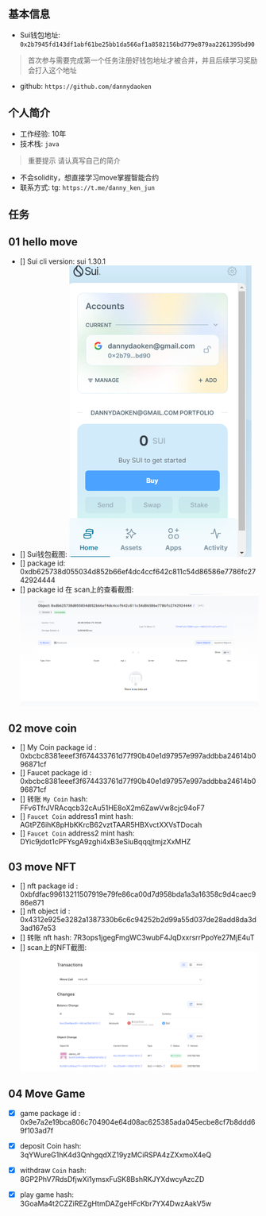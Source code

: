 ## 基本信息
- Sui钱包地址: `0x2b7945fd143df1abf61be25bb1da566af1a8582156bd779e879aa2261395bd90`
> 首次参与需要完成第一个任务注册好钱包地址才被合并，并且后续学习奖励会打入这个地址
- github: `https://github.com/dannydaoken`

## 个人简介
- 工作经验: 10年
- 技术栈: `java`
> 重要提示 请认真写自己的简介
- 不会solidity，想直接学习move掌握智能合约
- 联系方式: tg: `https://t.me/danny_ken_jun` 

## 任务

##   01 hello move  
- [] Sui cli version: sui 1.30.1
- [] Sui钱包截图: ![Sui钱包截图](./images/wallet.png)
- [] package id: 0xdb625738d055034d852b66ef4dc4ccf642c811c54d86586e7786fc2742924444
- [] package id 在 scan上的查看截图:![Scan截图](./images/task1.png)

##   02 move coin
- [] My Coin package id : 0xbcbc8381eeef3f674433761d77f90b40e1d97957e997addbba24614b096871cf
- [] Faucet package id : 0xbcbc8381eeef3f674433761d77f90b40e1d97957e997addbba24614b096871cf
- [] 转账 `My Coin` hash: FFv6TfrJVRAcqcb32cAu51HE8oX2m6ZawVw8cjc94oF7
- [] `Faucet Coin` address1 mint hash: AGtPZ6ihK8pHbKKrcB62vztTAAR5HBXvctXXVsTDocah
- [] `Faucet Coin` address2 mint hash: DYic9jdot1cPFYsgA9zghi4xB3eSiuBqqqjtmjzXxMHZ

##   03 move NFT
- [] nft package id : 0xbfdfac99613211507919e79fe86ca00d7d958bda1a3a16358c9d4caec986e871
- [] nft object id : 0x4312e925e3282a1387330b6c6c94252b2d99a55d037de28add8da3d3ad167e53
- [] 转账 nft  hash: 7R3ops1jgegFmgWC3wubF4JqDxxrsrrPpoYe27MjE4uT
- [] scan上的NFT截图:![Scan截图](./images/nft.jpg)

##   04 Move Game
- [x] game package id : 0x9e7a2e19bca806c704904e64d08ac625385ada045ecbe8cf7b8ddd69f103ad7f
- [x] deposit Coin hash: 3qYWureG1hK4d3QnhgqdXZ19yzMCiRSPA4zZXxmoX4eQ
- [x] withdraw `Coin` hash: 8GP2PhV7RdsDfjwXi1ymsxFuSK8BshRKJYXdwcyAzcZD
- [x] play game hash: 3GoaMa4t2CZZiREZgHtmDAZgeHFcKbr7YX4DwzAakV5w



